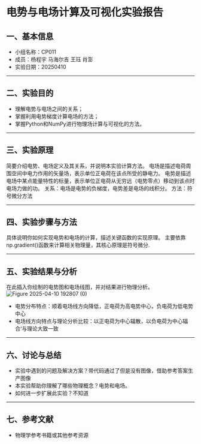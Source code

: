 # 电势与电场计算及可视化实验报告

## 一、基本信息

- 小组名称：CP011
- 成员：杨程宇 马海尔吉 王珏 肖澎
- 实验日期：20250410


---

## 二、实验目的

- 理解电势与电场之间的关系；
- 掌握利用电势梯度计算电场的方法；
- 掌握Python和NumPy进行物理场计算与可视化的方法。

---

## 三、实验原理

简要介绍电势、电场定义及其关系，并说明本实验计算方法。
电场是描述电荷周围空间中电力作用的矢量场，表示单位正电荷在该点所受的静电力。
电势是描述电场中某点能量特性的标量，表示单位正电荷从无穷远（电势零点）移动到该点时电场力做的功。
关系：电场是电势的负梯度，电势差是电场的线积分。
方法：符号微分方法

---

## 四、实验步骤与方法

具体说明你如何实现电势和电场的计算，描述关键函数的实现原理。
主要依靠np.gradient()函数来计算相关物理量，其核心原理是符号微分.

---

## 五、实验结果与分析

在此插入你绘制的电势图和电场线图，并对结果进行物理分析。![Figure 2025-04-10 192807 (0)](https://github.com/user-attachments/assets/cb384641-1b74-403e-8d4a-718991b0f423)


- 电势分布特点：顺着电场线方向降低，正电荷为高电势中心，负电荷为低电势中心
- 电场线方向特点与理论分析比较：以正电荷为中心辐散，以负电荷为中心辐合‘与理论大致一致

---

## 六、讨论与总结

- 实验中遇到的问题及解决方案？带代码通过了但是没有图像，借助参考答案生产图像
- 本实验帮助你理解了哪些物理概念？电势和电场。
- 如何进一步扩展此实验？不知道

---

## 七、参考文献

- 物理学参考书籍或其他参考资源
